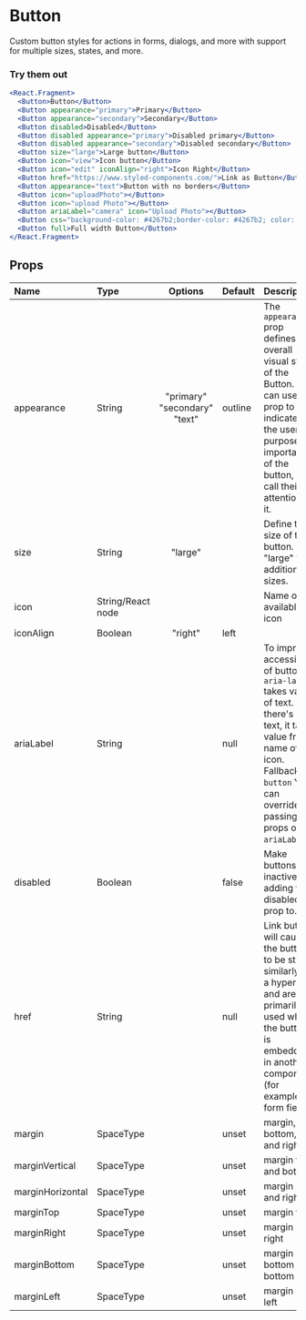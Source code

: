 # Button

Custom button styles for actions in forms, dialogs, and more with support
for multiple sizes, states, and more.

### Try them out

```.jsx
<React.Fragment>
  <Button>Button</Button>
  <Button appearance="primary">Primary</Button>
  <Button appearance="secondary">Secondary</Button>
  <Button disabled>Disabled</Button>
  <Button disabled appearance="primary">Disabled primary</Button>
  <Button disabled appearance="secondary">Disabled secondary</Button>
  <Button size="large">Large button</Button>
  <Button icon="view">Icon button</Button>
  <Button icon="edit" iconAlign="right">Icon Right</Button>
  <Button href="https://www.styled-components.com/">Link as Button</Button>
  <Button appearance="text">Button with no borders</Button>
  <Button icon="uploadPhoto"></Button>
  <Button icon="upload Photo"></Button>
  <Button ariaLabel="camera" icon="Upload Photo"></Button>
  <Button css="background-color: #4267b2;border-color: #4267b2; color: white; :hover {background-color: #365899; color: white;}"><Icon name="facebookSquare" size="18px" />Continue with facebook</Button>
  <Button full>Full width Button</Button>
</React.Fragment>
```

## Props

| Name             | Type              |           Options            | Default | Description                                                                                                                                                                                      |
| :--------------- | :---------------- | :--------------------------: | :------ | :----------------------------------------------------------------------------------------------------------------------------------------------------------------------------------------------- |
| appearance       | String            | "primary" "secondary" "text" | outline | The `appearance` prop defines the overall visual style of the Button. You can use this prop to indicate to the user the purpose or importance of the button, or call their attention to it.      |
| size             | String            |           "large"            |         | Define the size of the button. Add "large" for additional sizes.                                                                                                                                 |
| icon             | String/React node |                              |         | Name of the available icon                                                                                                                                                                       |
| iconAlign        | Boolean           |           "right"            | left    |                                                                                                                                                                                                  |
| ariaLabel        | String            |                              | null    | To improve accessibility of button, `aria-label` takes value of text. If there's no text, it takes value from name of icon. Fallback: `button` You can override by passing props of `ariaLabel`. |
| disabled         | Boolean           |                              | false   | Make buttons look inactive by adding the disabled prop to.                                                                                                                                       |
| href             | String            |                              | null    | Link buttons will cause the button to be styled similarly to a hyperlink, and are primarily used when the button is embedded in another component (for example, a form field).                   |
| margin           | SpaceType         |                              | unset   | margin, top, bottom, left and right                                                                                                                                                              |
| marginVertical   | SpaceType         |                              | unset   | margin top and bottom                                                                                                                                                                            |
| marginHorizontal | SpaceType         |                              | unset   | margin left and right                                                                                                                                                                            |
| marginTop        | SpaceType         |                              | unset   | margin top                                                                                                                                                                                       |
| marginRight      | SpaceType         |                              | unset   | margin right right                                                                                                                                                                               |
| marginBottom     | SpaceType         |                              | unset   | margin bottom bottom                                                                                                                                                                             |
| marginLeft       | SpaceType         |                              | unset   | margin left left                                                                                                                                                                                 |

